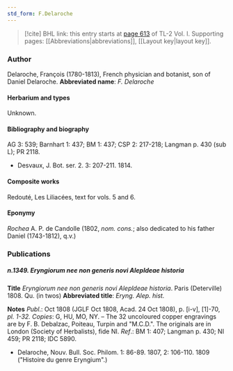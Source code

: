 ```yaml
---
std_form: F.Delaroche
---
```


> [!cite] BHL link: this entry starts at [page 613](https://www.biodiversitylibrary.org/page/33120744) of TL-2 Vol. I.
> Supporting pages: [[Abbreviations|abbreviations]], [[Layout key|layout key]].

### Author

Delaroche, François (1780-1813), French physician and botanist, son of Daniel Delaroche. 
**Abbreviated name**: *F. Delaroche*

#### Herbarium and types

Unknown.

#### Bibliography and biography

AG 3: 539; Barnhart 1: 437; BM 1: 437; CSP 2: 217-218; Langman p. 430 (sub L); PR 2118.
- Desvaux, J. Bot. ser. 2. 3: 207-211. 1814.

#### Composite works

Redouté, Les Liliacées, text for vols. 5 and 6.

#### Eponymy

*Rochea* A. P. de Candolle (1802, *nom. cons.*; also dedicated to his father Daniel (1743-1812), q.v.)

### Publications

##### n.1349. Eryngiorum nee non generis novi Alepldeae historia

**Title**
*Eryngiorum nee non generis novi Alepldeae historia*. Paris (Deterville) 1808. Qu. (in twos)
**Abbreviated title**: *Eryng. Alep. hist.*

**Notes**
*Publ*.: Oct 1808 (JGLF Oct 1808, Acad. 24 Oct 1808), p. \[i-v\], \[1\]-70, *pl. 1-32. Copies*: G, HU, MO, NY. – The 32 uncoloured copper engravings are by F. B. Debalzac, Poiteau, Turpin and "M.C.D.". The originals are in London (Society of Herbalists), fide NI.
*Ref*.: BM 1: 407; Langman p. 430; NI 459; PR 2118; IDC 5890.
- Delaroche, Nouv. Bull. Soc. Philom. 1: 86-89. 1807, 2: 106-110. 1809 ("Histoire du genre Eryngium".)

